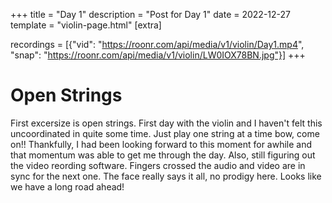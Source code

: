 +++
title = "Day 1"
description = "Post for Day 1"
date = 2022-12-27
template = "violin-page.html"
[extra]

recordings = [{"vid": "https://roonr.com/api/media/v1/violin/Day1.mp4", "snap": "https://roonr.com/api/media/v1/violin/LW0IOX78BN.jpg"}]
+++

# Open Strings
First excersize is open strings. First day with the violin and I haven't felt this uncoordinated in quite some time. Just play one string at a time bow, come on!! Thankfully, I had been looking forward to this moment for awhile and that momentum was able to get me through the day. Also, still figuring out the video reording software. Fingers crossed the audio and video are in sync for the next one. The face really says it all, no prodigy here. Looks like we have a long road ahead! 
